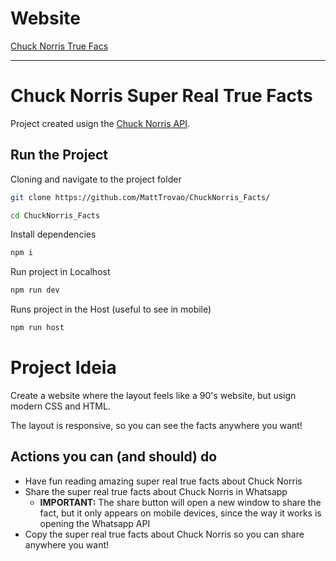 # Website

[Chuck Norris True Facs](https://chucknorris-truefacts.vercel.app/)

-----

# Chuck Norris Super Real True Facts

Project created usign the [Chuck Norris API](https://api.chucknorris.io/).

## Run the Project

Cloning and navigate to the project folder
```sh
git clone https://github.com/MattTrovao/ChuckNorris_Facts/

cd ChuckNorris_Facts
```

Install dependencies
```sh
npm i
```

Run project in Localhost
```sh
npm run dev
```

Runs project in the Host (useful to see in mobile)
```sh
npm run host 
```


# Project Ideia

Create a website where the layout feels like a 90's website, but usign modern CSS and HTML. 

The layout is responsive, so you can see the facts anywhere you want!

## Actions you can (and should) do

- Have fun reading amazing super real true facts about Chuck Norris
- Share the super real true facts about Chuck Norris in Whatsapp
  - **IMPORTANT:** The share button will open a new window to share the fact, but it only appears on mobile devices, since the way it works is opening the Whatsapp API
- Copy the super real true facts about Chuck Norris so you can share anywhere you want!
